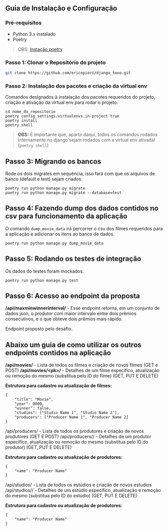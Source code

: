 ## Guia de Instalação e Configuração

### Pré-requisitos

- Python 3.x instalado
- Poetry

> OBS: [Instação poetry](https://python-poetry.org/docs/#installation)

### Passo 1: Clonar o Repositório do projeto

```bash
git clone https://github.com/ericopieri/django_texo.git
```

### Passo 2: Instalação dos pacotes e criação da virtual env

Comandos designados à instalação dos pacotes requeridos do projeto, criação e ativação da virtual env para rodar o projeto.

```
cd nome_do_repositorio
poetry config settings.virtualenvs.in-project true
poetry install
poetry shell
```

> **OBS:** É importante que, apartir daqui, todos os comandos rodados internamente no django sejam rodados com a virtual env ativada! (`poetry shell`)

## Passo 3: Migrando os bancos

Rode os dois migrates em sequência, isso fará com que os arquivos de banco (default e test) sejam criados.

```
poetry run python manage.py migrate
poetry run python manage.py migrate --database=test
```

## Passo 4: Fazendo dump dos dados contidos no csv para funcionamento da aplicação

O comando `dump_movie_data` irá percorrer o csv dos filmes requeridos para a aplicação e adicionar os itens ao banco de dados.

```
poetry run python manage.py dump_movie_data
```

## Passo 5: Rodando os testes de integração

Os dados do testes foram mockados.

```
poetry run python manage.py test
```

## Passo 6: Acesso ao endpoint da proposta

**/api/maxminwinnerinterval/** - Esse endpoint retorna, em um conjunto de dados json, o produtor com maior intervalo entre dois prêmios consecutivos, e o que
obteve dois prêmios mais rápido.

Endpoint proposto pelo desafio.

## Abaixo um guia de como utilizar os outros endpoints contidos na aplicação

**/api/movies/** - Lista de todos os filmes e criação de novos filmes (GET e POST)
**/api/movies/\<pk\>/** - Detalhes de um filme específico, atualização ou remoção do mesmo (substitua <pk> pelo ID do filme) (GET, PUT E DELETE)

**Estrutura para cadastro ou atualização de filmes:**<br>

```
{
    "title": "Movie",
    "year": 0000,
    "winner": false,
    "studios": ["Studio Name 1", "Studio Name 2"],
    "producers": ["Producer Name 1", "Producer Name 2]
}
```

/api/producers/ - Lista de todos os produtores e criação de novos produtores (GET E POST)
/api/producers/<pk>/ - Detalhes de um produtor específico, atualização ou remoção do mesmo (substitua <pk> pelo ID do produtor) (GET, PUT E DELETE)

**Estrutura para cadastro ou atualização de produtores:**<br>

```
{
    "name": "Producer Name"
}
```

/api/studios/ - Lista de todos os estúdios e criação de novos estudios
/api/studios/<pk>/ - Detalhes de um estúdio específico, atualização e remoção do mesmo (substitua <pk> pelo ID do estúdio) (GET, PUT E DELETE)

**Estrutura para cadastro ou atualização de produtores:**<br>

```
{
    "name": "Producer Name"
}
```

